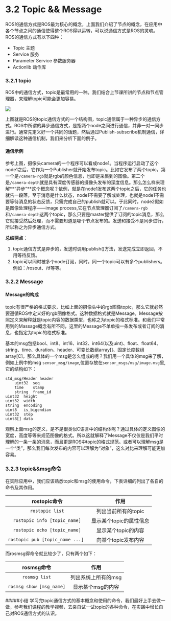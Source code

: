 
# 3.2 Topic && Message

ROS的通信方式是ROS最为核心的概念，上面我们介绍了节点的概念，在应用中各个节点之间的通信使得整个ROS得以运转，可以说通信方式是ROS的灵魂。ROS的通信方式有以下四种：

* Topic 主题
* Service 服务
* Parameter Service 参数服务器
* Actionlib 动作库

### 3.2.1 topic
ROS中的通信方式，topic是最常用的一种。我们结合上节课所讲的节点和节点管理器，来理解topic可能会更加容易。

![](https://i.loli.net/2017/11/02/59fb1ec5ad3ab.png)


上图就是ROS的topic通信方式的一个结构图，topic通信属于一种异步的通信方式。ROS中所谓的异步通信方式，是指两个node之间进行通信，并非一对一同步进行。通常先定义好一个共同的话题，然后通过Publish-subscribe机制通信，详细解读这种通信机制，我们来分析下面的例子。

#### 通信示例
参考上图，摄像头camera的一个程序可以看成node1。当程序运行启动了这个node1之后，它作为一个Publisher就开始发布topic。比如它发布了两个topic，第一个是`/camera-rgb`就是rgb的颜色信息，也即是采集到的图像。第二个是`/camera-depth`就是具有深度传感器的摄像头发布的深度信息。那么怎么样来理解**“异步”**这个概念呢？依例，就是在node1发布这两个topic之后，它的任务也就告一段落，至于消息是什么状态，node1不需要了解或处理，也就是node1不需要等待消息的状态反馈，只需完成自己的publish就可以。于此同时，node2假如是图像处理程序——image process,它在节点管理器订阅了`/camera-rgb`和`/camera-depth`这两个topic，那么只要是master提供了订阅的topic消息，那么它就接受然后处理，而不需要知道是哪个节点发布的。发送和接受不是同步进行，所以称之为异步通信方式。

**总结两点**： 

1. topic通信方式是异步的，发送时调用publish()方法，发送完成立即返回，不用等待反馈。
2. topic可以同时被多个node订阅，同时，同一个topic可以有多个publishers。例如：/rosout、/tf等等。

### 3.2.2 Message
#### Message的构成
topic有很严格的格式要求，比如上面的摄像头中的rgb图像topic，那么它就必然要遵循ROS中定义好的rgb图像格式。这种数据格式就是Message。Message按照定义来解释就是topic内容的数据类型，也称之为topic的格式标准。和我们平常用到的Massage概念有所不同，这里的Message不单单指一条发布或者订阅的消息，也指定为topic的格式标准。

基本的msg包括bool、int8、int16、int32、int64(以及uint)、float、float64、string、time、duration、header、可变长数组array[]、固定长度数组array[C]。那么具体的一个msg是怎么组成的呢？我们用一个具体的msg来了解，例如上例中的msg `sensor_msg/image`,位置存放在`sensor_msgs/msg/image.msg`里,它的结构如下：

	std_msg/Header header
		uint32	seq
		time	stamp
		string	frame_id
	uint32	height
	uint32	width
	string	encoding
	uint8	is_bigendian
	uint32	step
	uint8[]	data

观察上面msg的定义，是不是很类似C语言中的结构体呢？通过具体的定义图像的宽度，高度等等来规范图像的格式。所以这就解释了Message不仅仅是我们平时理解的一条一条的消息，而且更是ROS中topic的格式规范。或者可以理解msg是一个“类”，那么我们每次发布的内容可以理解为“对象”，这么对比来理解可能更加容易。

### 3.2.3 topic&&msg命令
在实际应用中，我们应该熟悉topic和msg的使用命令，下表详细的列出了各自的命令及其作用。

|    rostopic命令    | 作用 |
| :------:   | :------:           |
| `rostopic list`               |   列出当前所有的topic |
| `rostopic info [topic_name]`   |  显示某个topic的属性信息  |
| `rostopic echo [topic_name]`   |  显示某个topic的内容 |
| `rostopic pub [topic_name ...] `    |  向某个topic发布内容|

而rosmsg得命令就比较少了，只有两个如下：

|    rosmsg命令    | 作用 |
| :------:   | :------:           |
| `rosmsg list`               |   列出系统上所有的msg |
| `rosmsg show [msg_name]`   |  显示某个msg的内容  |

#####小结
学习完topic通信方式的基本概念和使用的命令，我们最好上手去做一做，参考我们课程的教学视频，去亲自试一试topic的各种命令，在实践中增长自己对ROS通信方式的认识。